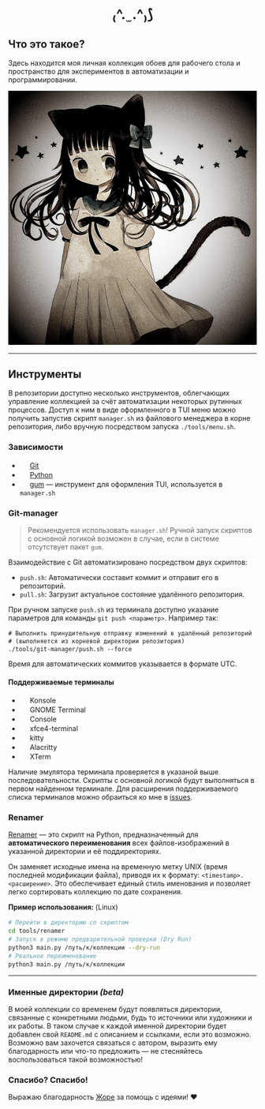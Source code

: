 <h1 align="center">₍^. ̫ .^₎⟆</h1>

## Что это такое?

Здесь находится моя личная коллекция обоев для рабочего стола и пространство для экспериментов в автоматизации и программировании.

![](wallpapers/other/1758582317.jpg)

---

## Инструменты

В репозитории доступно несколько инструментов, облегчающих управление коллекцией за счёт автоматизации некоторых рутинных процессов. Доступ к ним в виде оформленного в TUI меню можно получить запустив скрипт `manager.sh` из файлового менеджера в корне репозитория, либо вручную посредством запуска `./tools/menu.sh`.

### Зависимости

- <img src="https://www.svgrepo.com/show/303548/git-icon-logo.svg" width="16" height="16"> [Git](https://git-scm.com)
- <img src="https://www.svgrepo.com/show/452091/python.svg" width="16" height="16"> [Python](https://www.python.org)
- <img src="https://avatars.githubusercontent.com/u/57376114?s=48&v=4" width="16" height="16"> [gum](https://github.com/charmbracelet/gum) — инструмент для оформления TUI, используется в `manager.sh`

### Git-manager

>Рекомендуется использовать `manager.sh`! Ручной запуск скриптов с основной логикой возможен в случае, если в системе отсутствует пакет `gum`.

Взаимодействие с Git автоматизировано посредством двух скриптов:
- `push.sh`: Автоматически составит коммит и отправит его в репозиторий.
- `pull.sh`: Загрузит актуальное состояние удалённого репозитория.

При ручном запуске `push.sh` из терминала доступно указание параметров для команды `git push <параметр>`. Например так:
```shell
# Выполнить принудительную отправку изменений в удалённый репозиторий
# (выполняется из корневой директории репозитория)
./tools/git-manager/push.sh --force
```
Время для автоматических коммитов указывается в формате UTC.

#### Поддерживаемые терминалы

- <img src="https://konsole.kde.org/assets/img/app_icon.png" width="16" height="16"> Konsole
- <img src="https://gitlab.gnome.org/uploads/-/system/project/avatar/1892/gt.png?width=48" width="16" height="16"> GNOME Terminal
- <img src="https://gitlab.gnome.org/GNOME/console/-/raw/main/logo.png?ref_type=heads" width="16" height="16"> Console
- <img src="https://docs.xfce.org/_media/xfce/xfce.terminal.png" width="16" height="16"> xfce4-terminal
- <img src="https://sw.kovidgoyal.net/kitty/_static/kitty.svg" width="16" height="16"> kitty
- <img src="https://alacritty.org/alacritty-simple.svg" width="16" height="16"> Alacritty
- <img src="https://invisible-island.net/img/icons/xterm.ico" width="16" height="16"> XTerm

Наличие эмулятора терминала проверяется в указаной выше последовательности. Скрипты с основной логикой будут выполняться в первом найденном терминале. Для расширения поддерживаемого списка терминалов можно обраиться ко мне в [issues](https://github.com/cuberbug/cuberbug-walls/issues).

### Renamer

[Renamer](tools/renamer) — это скрипт на Python, предназначенный для **автоматического переименования** всех файлов-изображений в указанной директории и её поддиректориях.

Он заменяет исходные имена на временную метку UNIX (время последней модификации файла), приводя их к формату: `<timestamp>.<расширение>`. Это обеспечивает единый стиль именования и позволяет легко сортировать коллекцию по дате сохранения.

**Пример использования:** (Linux)
```bash
# Перейти в директорию со скриптом
cd tools/renamer
# Запуск в режиме предварительной проверки (Dry Run)
python3 main.py /путь/к/коллекции --dry-run
# Реальное переименование
python3 main.py /путь/к/коллекции
```

---

### Именные директории _(beta)_

В моей коллекции со временем будут появляться директории, связанные с конкретными людьми, будь то источники или художники и их работы. В таком случае к каждой именной директории будет добавлен свой `README.md` с описанием и ссылками, если это возможно. Возможно вам захочется связаться с автором, выразить ему благодарность или что-то предложить — не стесняйтесь воспользоваться такой возможностью!


### Спасибо? Спасибо!

Выражаю благодарность [Жоре](https://github.com/Katze-942) за помощь с идеями! ❤️
